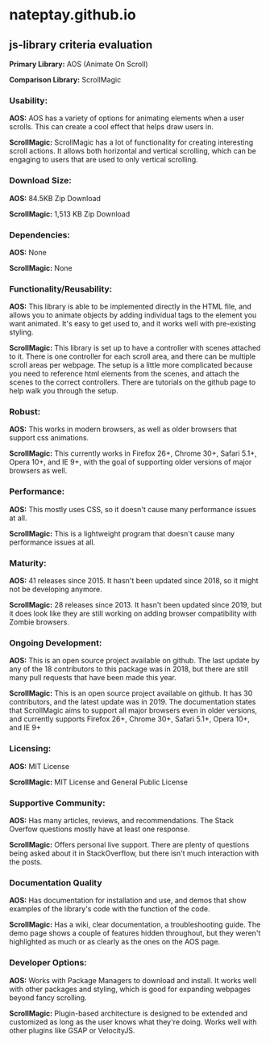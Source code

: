 # nateptay.github.io

## js-library criteria evaluation

**Primary Library:** AOS (Animate On Scroll)

**Comparison Library:** ScrollMagic

### Usability:
**AOS:** AOS has a variety of options for animating elements when a user scrolls. This can create a cool effect that helps draw users in.

**ScrollMagic:** ScrollMagic has a lot of functionality for creating interesting scroll actions. It allows both horizontal and vertical scrolling, which can be engaging to users that are used to only vertical scrolling.

### Download Size:
**AOS:** 84.5KB Zip Download

**ScrollMagic:** 1,513 KB Zip Download

### Dependencies:
**AOS:** None

**ScrollMagic:** None

### Functionality/Reusability:
**AOS:** This library is able to be implemented directly in the HTML file, and allows you to animate objects by adding individual tags to the element you want animated. It's easy to get used to, and it works well with pre-existing styling.

**ScrollMagic:** This library is set up to have a controller with scenes attached to it. There is one controller for each scroll area, and there can be multiple scroll areas per webpage. The setup is a little more complicated because you need to reference html elements from the scenes, and attach the scenes to the correct controllers. There are tutorials on the github page to help walk you through the setup.

### Robust:
**AOS:** This works in modern browsers, as well as older browsers that support css animations.

**ScrollMagic:** This currently works in Firefox 26+, Chrome 30+, Safari 5.1+, Opera 10+, and IE 9+, with the goal of supporting older versions of major browsers as well.

### Performance:
**AOS:** This mostly uses CSS, so it doesn't cause many performance issues at all.

**ScrollMagic:** This is a lightweight program that doesn't cause many performance issues at all.

### Maturity:
**AOS:** 41 releases since 2015. It hasn't been updated since 2018, so it might not be developing anymore.

**ScrollMagic:** 28 releases since 2013. It hasn't been updated since 2019, but it does look like they are still working on adding browser compatibility with Zombie browsers.

### Ongoing Development:
**AOS:** This is an open source project available on github. The last update by any of the 18 contributors to this package was in 2018, but there are still many pull requests that have been made this year. 

**ScrollMagic:** This is an open source project available on github. It has 30 contributors, and the latest update was in 2019. The documentation states that ScrollMagic aims to support all major browsers even in older versions, and currently supports Firefox 26+, Chrome 30+, Safari 5.1+, Opera 10+, and IE 9+

### Licensing:
**AOS:** MIT License

**ScrollMagic:** MIT License and General Public License

### Supportive Community:
**AOS:** Has many articles, reviews, and recommendations. The Stack Overfow questions mostly have at least one response.

**ScrollMagic:** Offers personal live support. There are plenty of questions being asked about it in StackOverflow, but there isn't much interaction with the posts.

### Documentation Quality 
**AOS:** Has documentation for installation and use, and demos that show examples of the library's code with the function of the code.

**ScrollMagic:** Has a wiki, clear documentation, a troubleshooting guide. The demo page shows a couple of features hidden throughout, but they weren't highlighted as much or as clearly as the ones on the AOS page.

### Developer Options:
**AOS:** Works with Package Managers to download and install. It works well with other packages and styling, which is good for expanding webpages beyond fancy scrolling.

**ScrollMagic:** Plugin-based architecture is designed to be extended and customized as long as the user knows what they're doing. Works well with other plugins like GSAP or VelocityJS. 
